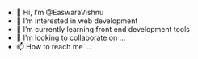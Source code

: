 - 👋 Hi, I’m @EaswaraVishnu
- 👀 I’m interested in web development
- 🌱 I’m currently learning front end development tools
- 💞️ I’m looking to collaborate on ...
- 📫 How to reach me ...

<!---
EaswaraVishnu/EaswaraVishnu is a ✨ special ✨ repository because its `README.md` (this file) appears on your GitHub profile.
You can click the Preview link to take a look at your changes.
--->
